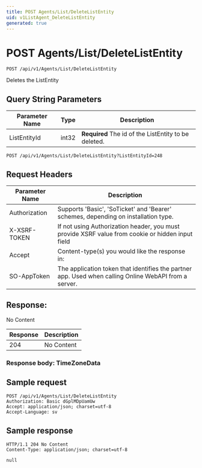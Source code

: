 ```yaml
---
title: POST Agents/List/DeleteListEntity
uid: v1ListAgent_DeleteListEntity
generated: true
---
```


# POST Agents/List/DeleteListEntity

```http
POST /api/v1/Agents/List/DeleteListEntity
```

Deletes the ListEntity







## Query String Parameters

| Parameter Name | Type |  Description |
|----------------|------|--------------|
| ListEntityId | int32 | **Required** The id of the ListEntity to be deleted. |

```http
POST /api/v1/Agents/List/DeleteListEntity?ListEntityId=248
```


## Request Headers

| Parameter Name | Description |
|----------------|-------------|
| Authorization  | Supports 'Basic', 'SoTicket' and 'Bearer' schemes, depending on installation type. |
| X-XSRF-TOKEN   | If not using Authorization header, you must provide XSRF value from cookie or hidden input field |
| Accept         | Content-type(s) you would like the response in:  |
| SO-AppToken | The application token that identifies the partner app. Used when calling Online WebAPI from a server. |


## Response:

No Content

| Response | Description |
|----------------|-------------|
| 204 | No Content |

### Response body: TimeZoneData


## Sample request

```http!
POST /api/v1/Agents/List/DeleteListEntity
Authorization: Basic dGplMDpUamUw
Accept: application/json; charset=utf-8
Accept-Language: sv
```

## Sample response

```http_
HTTP/1.1 204 No Content
Content-Type: application/json; charset=utf-8

null
```